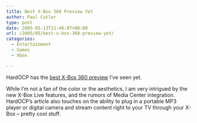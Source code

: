 ```yaml
---
title: Best X-Box 360 Preview Yet
author: Paul Cutler
type: post
date: 2005-05-13T21:46:07+00:00
url: /2005/05/best-x-box-360-preview-yet/
categories:
  - Entertainment
  - Games
  - Xbox

---
```

HardOCP has the [best X-Box 360 preview][1] I&#8217;ve seen yet.

While I&#8217;m not a fan of the color or the aesthetics, I am very intrigued by the new X-Box Live features, and the rumors of Media Center integration. HardOCP&#8217;s article also touches on the ability to plug in a portable MP3 player or digital camera and stream content right to your TV through your X-Box &#8211; pretty cool stuff.

 [1]: http://www.hardocp.com/article.html?art=NzY4